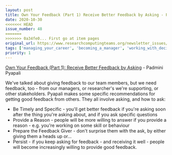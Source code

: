 ```yaml
---
layout: post
title: Own Your Feedback (Part 1) Receive Better Feedback by Asking - Padmini Pyapali
date: 2020-10-30
<<<<<<< HEAD
issue_number: 48
=======
>>>>>>> 0a34fe0... First go at item pages
original_url: https://www.researchcomputingteams.org/newsletter_issues/0048
tags: ['managing_your_career', 'becoming_a_manager', 'working_with_decision_makers', 'working_with_stakeholders']
priority: 1
---
```


<!-- markdownlint-disable MD033 -->
<!-- markdownlint-disable MD041 -->
<!-- markdownlint-disable MD049 -->

[Own Your Feedback (Part 1): Receive Better Feedback by Asking](https://smallbigideas.substack.com/p/own-your-feedback-part-1) - Padmini Pyapali

We've talked about giving feedback to our team members, but we need feedback, too - from our managers, or researcher's we're supporting, or other stakeholders. Pyapali makes some specific recommendations for getting good feedback from others. They all involve asking, and how to ask:

- Be Timely and Specific - you'll get better feedback if you're asking soon after the thing you're asking about, and if you ask specific questions
- Provide a Reason - people will be more willing to answer if you provide a reason - e.g. you're working on some skill or behaviour
- Prepare the Feedback Giver - don't surprise them with the ask, by either giving them a heads up or...
- Persist - if you keep asking for feedback - and receiving it well - people will become increasingly willing to provide good feedback.